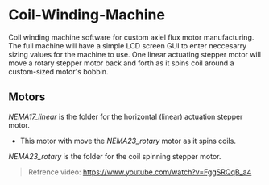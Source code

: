 # Coil-Winding-Machine

Coil winding machine software for custom axiel flux motor manufacturing. The full machine will have a simple LCD screen GUI to enter neccesarry sizing values for the machine to use. One linear actuating stepper motor will move a rotary stepper motor back and forth as it spins coil around a custom-sized motor's bobbin.


## Motors

*NEMA17_linear* is the folder for the horizontal (linear) actuation stepper motor. 
 - This motor with move the *NEMA23_rotary* motor as it spins coils.
   
*NEMA23_rotary* is the folder for the coil spinning stepper motor. 
> Refrence video: https://www.youtube.com/watch?v=FggSRQqB_a4
